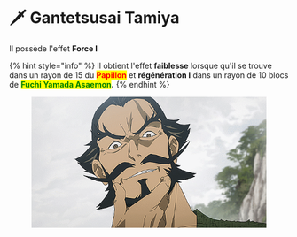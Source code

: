 # 🗡 Gantetsusai Tamiya

Il possède l'effet **Force I**

{% hint style="info" %}
Il obtient l'effet **faiblesse** lorsque qu'il se trouve dans un rayon de 15  du <mark style="color:red;">**Papillon**</mark> et **régénération I** dans un rayon de 10 blocs de <mark style="color:green;">**Fuchi Yamada Asaemon**</mark>**.**
{% endhint %}

<figure><img src="../../../../.gitbook/assets/tumblr_ad0dff056171d0af3f9067b319adf8b1_2824fc77_640.gif" alt=""><figcaption></figcaption></figure>

